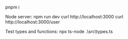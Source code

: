 pnpm i

Node server:
npm run dev
curl http://localhost:3000
curl http://localhost:3000/user

Test types and functions:
npx ts-node  .\src\types.ts